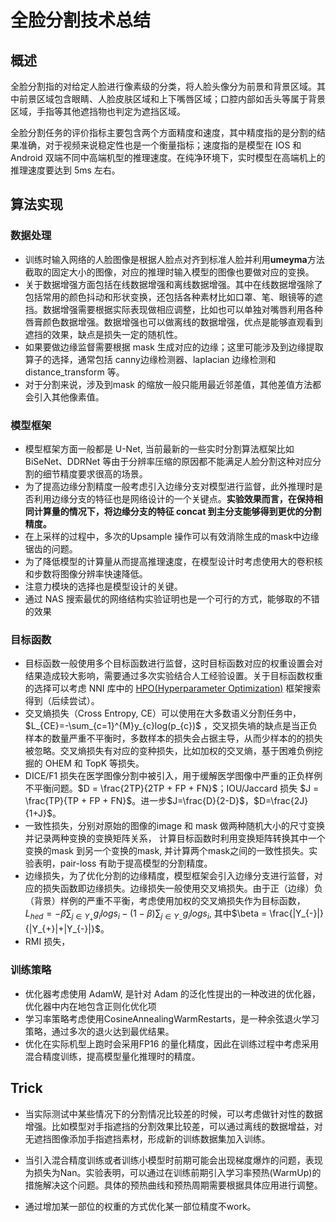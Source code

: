 # 全脸分割技术总结

## 概述

全脸分割指的对给定人脸进行像素级的分类，将人脸头像分为前景和背景区域。其中前景区域包含眼睛、人脸皮肤区域和上下嘴唇区域；口腔内部如舌头等属于背景区域，手指等其他遮挡物也判定为遮挡区域。

全脸分割任务的评价指标主要包含两个方面精度和速度，其中精度指的是分割的结果准确，对于视频来说稳定性也是一个衡量指标；速度指的是模型在 IOS 和 Android 双端不同中高端机型的推理速度。在纯净环境下，实时模型在高端机上的推理速度要达到 5ms 左右。 

## 算法实现

### 数据处理

* 训练时输入网络的人脸图像是根据人脸点对齐到标准人脸并利用**umeyma**方法截取的固定大小的图像，对应的推理时输入模型的图像也要做对应的变换。
* 关于数据增强方面包括在线数据增强和离线数据增强。其中在线数据增强除了包括常用的颜色抖动和形状变换，还包括各种素材比如口罩、笔、眼镜等的遮挡。数据增强需要根据实际表现做相应调整，比如也可以单独对嘴唇利用各种唇膏颜色数据增强。数据增强也可以做离线的数据增强，优点是能够直观看到遮挡的效果，缺点是损失一定的随机性。
* 如果要做边缘监督需要根据 mask 生成对应的边缘；这里可能涉及到边缘提取算子的选择，通常包括 canny边缘检测器、laplacian 边缘检测和 distance_transform 等。
* 对于分割来说，涉及到mask 的缩放一般只能用最近邻差值，其他差值方法都会引入其他像素值。

### 模型框架

* 模型框架方面一般都是 U-Net, 当前最新的一些实时分割算法框架比如BiSeNet、DDRNet 等由于分辨率压缩的原因都不能满足人脸分割这种对应分割的细节精度要求很高的场景。
* 为了提高边缘分割精度一般考虑引入边缘分支对模型进行监督，此外推理时是否利用边缘分支的特征也是网络设计的一个关键点。**实验效果而言，在保持相同计算量的情况下，将边缘分支的特征 concat 到主分支能够得到更优的分割精度。**
* 在上采样的过程中，多次的Upsample 操作可以有效消除生成的mask中边缘锯齿的问题。
* 为了降低模型的计算量从而提高推理速度，在模型设计时考虑使用大的卷积核和步数将图像分辨率快速降低。
* 注意力模块的选择也是模型设计的关键。
* 通过 NAS 搜索最优的网络结构实验证明也是一个可行的方式，能够取的不错的效果

### 目标函数

* 目标函数一般使用多个目标函数进行监督，这时目标函数对应的权重设置会对结果造成较大影响，需要通过多次实验结合人工经验设置。关于目标函数权重的选择可以考虑 NNI 库中的 [HPO(Hyperparameter Optimization)](https://nni.readthedocs.io/en/stable/hpo/overview.html) 框架搜索得到（后续尝试）。
* 交叉熵损失（Cross Entropy, CE）可以使用在大多数语义分割任务中， $L_{CE}=-\sum_{c=1}^{M}y_{c}log(p_{c})$ ，交叉损失墒的缺点是当正负样本的数量严重不平衡时，多数样本的损失会占据主导，从而少样本的的损失被忽略。交叉熵损失有对应的变种损失，比如加权的交叉熵，基于困难负例挖掘的 OHEM 和 TopK 等损失。
* DICE/F1 损失在医学图像分割中被引入，用于缓解医学图像中严重的正负样例不平衡问题。$D = \frac{2TP}{2TP + FP + FN}$；IOU/Jaccard 损失 $J = \frac{TP}{TP + FP + FN}$​。进一步$J=\frac{D}{2-D}$，$D=\frac{2J}{1+J}$。
* 一致性损失，分别对原始的图像的image 和 mask 做两种随机大小的尺寸变换并记录两种变换的变换矩阵关系， 计算目标函数时利用变换矩阵转换其中一个变换的mask 到另一个变换的mask, 并计算两个mask之间的一致性损失。实验表明，pair-loss 有助于提高模型的分割精度。
* 边缘损失，为了优化分割的边缘精度，模型框架会引入边缘分支进行监督，对应的损失函数即边缘损失。边缘损失一般使用交叉墒损失。由于正（边缘）负（背景）样例的严重不平衡，考虑使用加权的交叉熵损失作为目标函数，$L_{hed} = -\beta \sum_{j\in Y_{+}}g_{i}logs_{i} - (1-\beta)\sum_{j\in Y_{-}}g_{i}logs_{i}$, 其中$\beta = \frac{|Y_{-}|}{|Y_{+}|+|Y_{-}|}$。
* RMI 损失， 

### 训练策略

* 优化器考虑使用 AdamW, 是针对 Adam 的泛化性提出的一种改进的优化器， 优化器中内在地包含正则化优化项
* 学习率策略考虑使用CosineAnnealingWarmRestarts，是一种余弦退火学习策略，通过多次的退火达到最优结果。
* 优化在实际机型上跑时会采用FP16 的量化精度，因此在训练过程中考虑采用混合精度训练，提高模型量化推理时的精度。

## Trick

* 当实际测试中某些情况下的分割情况比较差的时候，可以考虑做针对性的数据增强。比如模型对手指遮挡的分割效果比较差，可以通过离线的数据增益，对无遮挡图像添加手指遮挡素材，形成新的训练数据集加入训练。

* 当引入混合精度训练或者训练小模型时前期可能会出现梯度爆炸的问题，表现为损失为Nan。实验表明，可以通过在训练前期引入学习率预热(WarmUp)的措施解决这个问题。具体的预热曲线和预热周期需要根据具体应用进行调整。

* 通过增加某一部位的权重的方式优化某一部位精度不work。

  



